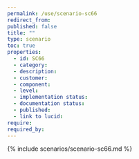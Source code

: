 ```yaml
---
permalink: /use/scenario-sc66
redirect_from: 
published: false
title: ""
type: scenario
toc: true
properties:
  - id: SC66
  - category:
  - description:
  - customer:
  - component:
  - level:
  - implementation status:
  - documentation status:
  - published:
  - link to lucid:
require:
required_by:
---
```


{% include scenarios/scenario-sc66.md %}
